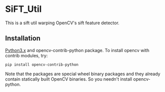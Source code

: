 # SiFT_Util
This is a sift util warping OpenCV's sift feature detector.
## Installation
[Python3.x](https://www.python.org/) and opencv-contrib-python package.
To install opencv with contrib modules, try:
```
pip install opencv-contrib-python
```
Note that the packages are special wheel binary packages and they already contain statically built OpenCV binaries.
So you needn't install opencv-python.
